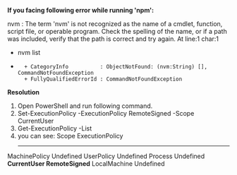 **If you facing following error while running 'npm':**

nvm : The term 'nvm' is not recognized as the name of a cmdlet, function, script file, or operable program. Check the
spelling of the name, or if a path was included, verify that the path is correct and try again.
At line:1 char:1
+ nvm list
+ ~~~
    + CategoryInfo          : ObjectNotFound: (nvm:String) [], CommandNotFoundException
    + FullyQualifiedErrorId : CommandNotFoundException

**Resolution**
  1. Open PowerShell and run following command.
  2. Set-ExecutionPolicy -ExecutionPolicy RemoteSigned -Scope CurrentUser
  3. Get-ExecutionPolicy -List
  4. you can see:
         Scope ExecutionPolicy
        ----- ---------------
MachinePolicy       Undefined
UserPolicy       Undefined
Process       Undefined
**CurrentUser    RemoteSigned**
 LocalMachine       Undefined
